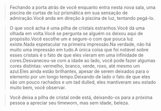 > Fechando a porta atrás de você enquanto entra nesta nova sala, uma piscina de curtas de luz prismática em sua sensação de admiração.Você anda em direção à piscina de luz, tentando pegá-lo.
  
> O que você acha é uma pilha de cristais estranhos.Você dá uma olhada em volta.Você se pergunta se alguém os deixou aqui de propósito.Você escolhe um e segure-o com que pouca luz existe.Nada espetacular na primeira impressão.Na verdade, não há muito uma impressão em tudo.A única coisa que foi notável sobre esses cristais é o fato de que eles vieram em uma infinidade de cores.Desvaneceu-se com a idade ao lado, você pode fazer algumas cores distintas: vermelho, branco, verde, roxo, até mesmo um azul.Eles ainda estão brilhantes, apesar de serem deixados para o elemento por um longo tempo.Deixando de lado o fato de que eles são um pouco rachados e um tad dulled, eles mantiveram seu estado muito bem, você observar.
  
> Você deixa a pilha de cristal onde está, deixando-os para a próxima pessoa a apreciar seu timeworn, mas sem idade, beleza.
